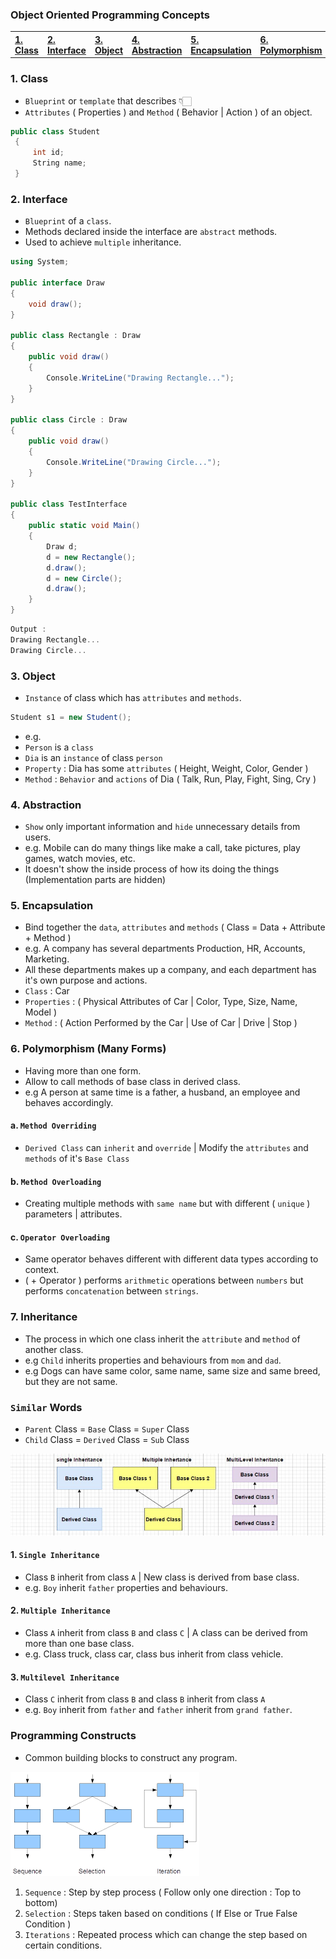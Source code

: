 ### Object Oriented Programming Concepts

<table>
  <tr>
    <th align=left><a href= "#class">1. Class</a></th>
    <th align=left><a href= "#int">2. Interface</a></th>
    <th align=left><a href= "#obj">3. Object</a></th>
    <th align=left><a href= "#abs">4. Abstraction</a></th>
    <th align=left><a href= "#enc">5. Encapsulation</a></th>
    <th align=left><a href= "#poly">6. Polymorphism</a></th>
    <th align=left><a href= "#inh">7. Inheritance</a></th>
  </tr>
</table>

<h3 name='class'>1. Class</h3>

- `Blueprint` or `template` that describes 👇🏻
- `Attributes` ( Properties ) and `Method` ( Behavior | Action ) of an object.

```C#
public class Student  
 {  
     int id; 
     String name; 
 }  
```

<h3 name='int'>2. Interface</h3>

- `Blueprint` of a `class`.
- Methods declared inside the interface are `abstract` methods.
- Used to achieve `multiple` inheritance.

```C#
using System;  

public interface Draw
{  
    void draw();  
}  

public class Rectangle : Draw  
{  
    public void draw()  
    {  
        Console.WriteLine("Drawing Rectangle...");  
    }  
}  

public class Circle : Draw
{  
    public void draw()  
    {  
        Console.WriteLine("Drawing Circle...");  
    }  
}  

public class TestInterface  
{  
    public static void Main()  
    {  
        Draw d;  
        d = new Rectangle();  
        d.draw();  
        d = new Circle();  
        d.draw();  
    }  
}  
```

```C#
Output :
Drawing Rectangle...
Drawing Circle...
```

<h3 name='obj'>3. Object</h3> 

- `Instance` of class which has `attributes` and `methods`.

```C#
Student s1 = new Student();
```

- e.g. 
- `Person` is a `class` 
- `Dia` is an `instance` of class `person`
- `Property` : Dia has some `attributes` ( Height, Weight, Color, Gender )    
- `Method` : `Behavior` and `actions` of Dia ( Talk, Run, Play, Fight, Sing, Cry )

<h3 name='abs'>4. Abstraction</h3>

- `Show` only important information and `hide` unnecessary details from users.
- e.g. Mobile can do many things like make a call, take pictures, play games, watch movies, etc.
- It doesn't show the inside process of how its doing the things (Implementation parts are hidden)

<h3 name='enc'>5. Encapsulation</h3> 

- Bind together the `data`, `attributes` and `methods` ( Class = Data + Attribute + Method )
- e.g. A company has several departments Production, HR, Accounts, Marketing.
- All these departments makes up a company, and each department has it's own purpose and actions.
- `Class` : Car
- `Properties` : ( Physical Attributes of Car | Color, Type, Size, Name, Model )
- `Method` : ( Action Performed by the Car | Use of Car | Drive | Stop )

<h3 name='poly'>6. Polymorphism (Many Forms)</h3>

- Having more than one form.
- Allow to call methods of base class in derived class.
- e.g A person at same time is a father, a husband, an employee and behaves accordingly.

#### a. `Method Overriding`
- `Derived Class` can `inherit` and `override` | Modify the `attributes` and `methods` of it's `Base Class`

#### b. `Method Overloading`
- Creating multiple methods with `same name` but with different ( `unique` ) parameters | attributes.

#### c. `Operator Overloading`
- Same operator behaves different with different data types according to context.
- ( + Operator ) performs `arithmetic` operations between `numbers` but performs `concatenation` between `strings`.

<h3 name='inh'>7. Inheritance</h3> 

- The process in which one class inherit the `attribute` and `method` of another class.
- e.g `Child` inherits properties and behaviours from `mom` and `dad`.
- e.g Dogs can have same color, same name, same size and same breed, but they are not same.

### `Similar` Words

- `Parent` Class = `Base` Class = `Super` Class
- `Child` Class = `Derived` Class = `Sub` Class

<img src='Image/Inheritance.jpg'>

#### 1. `Single Inheritance`
- Class `B` inherit from class `A` | New class is derived from base class.
- e.g. `Boy` inherit `father` properties and behaviours.

#### 2. `Multiple Inheritance`
- Class `A` inherit from class `B` and class `C` | A class can be derived from more than one base class.
- e.g. Class truck, class car, class bus inherit from class vehicle.

#### 3. `Multilevel Inheritance`
- Class `C` inherit from class `B` and class `B` inherit from class `A`
- e.g. `Boy` inherit from `father` and `father` inherit from `grand father`.

### Programming Constructs

- Common building blocks to construct any program.

<img src='Image/Programming Construct.png'>

1. `Sequence` : Step by step process ( Follow only one direction : Top to bottom)
2. `Selection` : Steps taken based on conditions ( If Else or True False Condition )
3. `Iterations` : Repeated process which can change the step based on certain conditions.
